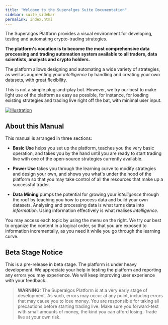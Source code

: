 ```yaml
---
title: "Welcome to the Superalgos Suite Documentation"
sidebar: suite_sidebar
permalink: index.html
---
```


The Superalgos Platform provides a visual environment for developing, testing and automating crypto-trading strategies.

**The platform's vocation is to become the most comprehensive data processing and trading automation system available to all traders, data scientists, analysts and crypto holders.**

The platform allows designing and automating a wide variety of strategies, as well as augmenting your *intelligence* by handling and creating your own datasets, with great flexibility. 

This is not a simple plug-and-play bot. However, we try our best to make light use of the platform as easy as possible, for instance, for loading existing strategies and trading live right off the bat, with minimal user input.

[![Illustration](https://user-images.githubusercontent.com/13994516/63528460-4550ae80-c503-11e9-8db6-22995e0b9c16.gif)](https://user-images.githubusercontent.com/13994516/63528460-4550ae80-c503-11e9-8db6-22995e0b9c16.gif)

## About this Manual

This manual is arranged in three sections:

* **Basic Use** helps you set up the platform, teaches you the very basic operation, and takes you by the hand until you are ready to start trading live with one of the open-source strategies currently available.

* **Power Use** takes you through the learning curve to modify strategies and design your own, and shows you what's under the hood of the platform so that you may take control of all the resources that make up a successful trader.

* **Data Mining** pumps the potential for growing your *intelligence* through the roof by teaching you how to process data and build your own datasets. Analysing and processing data is what turns data into *information*. Using information effectively is what realises *intelligence*.

You may access each topic by using the menu on the right. We try our best to organize the content in a logical order, so that you are exposed to information incrementally, as you need it while you go through the learning curve.

## Beta Stage Notice

This is a pre-release in beta stage. The platform is under heavy development. We appreciate your help in testing the platform and reporting any errors you may experience. We will keep improving user experience with your feedback.

> **WARNING:** The Superalgos Platform is at a very early stage of development. As such, errors may occur at any point, including errors that may cause you to lose money. You are responsible for taking all precautions before starting trading live. Make sure you forward-test with small amounts of money, the kind you can afford losing. Trade live at your own risk.


